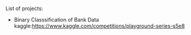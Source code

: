 List of projects:

* Binary Classsification of Bank Data
kaggle:https://www.kaggle.com/competitions/playground-series-s5e8
